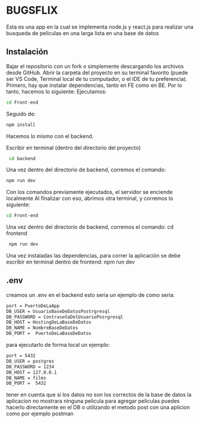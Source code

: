 
# BUGSFLIX

Esta es una app en la cual se implementa node.js y react.js para realizar una busqueda de peliculas en una larga lista en una base de datos


## Instalación

Bajar el repositorio con un fork o simplemente descargando los archivos desde GitHub.
Abrir la carpeta del proyecto en su terminal favorito (puede ser VS Code, Terminal local de tu computador, o el IDE de tu preferencia).
Primero, hay que instalar dependencias, tanto en FE como en BE. Por lo tanto, hacemos lo siguiente:
Ejecutamos:
```bash
cd Front-end
```
Seguido de:
```bash
npm install
```
Hacemos lo mismo con el backend.

Escribir en terminal (dentro del directorio del proyecto)
```bash
 cd backend
```
Una vez dentro del directorio de backend, corremos el comando:
 ```bash
 npm run dev
```
Con los comandos previamente ejecutados, el servidor se enciende localmente
Al finalizar con eso, abrimos otra terminal, y corremos lo siguiente:
 ```bash
 cd Front-end
```
 
Una vez dentro del directorio de backend, corremos el comando:
cd frontend
```bash
 npm run dev
```
Una vez instaladas las dependencias, para correr la aplicación se debe escribir en terminal dentro de frontend: npm run dev
## .env

creamos un .env en el backend esto seria un ejemplo de como seria: 

```bash
port = PuertoDeLaApp
DB_USER = UsuarioBaseDeDatosPostrgresql
DB_PASSWORD = ContraseñaDelUsuarioPosrgresql
DB_HOST = HostingDeLaBaseDeDatos
DB_NAME = NombreBaseDeDatos
DB_PORT =  PuertoDeLaBaseDeDatos
```

para ejecutarlo de forma local un ejemplo: 
```bash
port = 5432
DB_USER = postgres
DB_PASSWORD = 1234
DB_HOST = 127.0.0.1
DB_NAME = films
DB_PORT =  5432
```
tener en cuenta que si los datos no son los correctos de la base de datos la aplicacion no mostrara ninguna pelicula
para agregar peliculas puedes hacerlo directamente en el DB o utilizando el metodo post con una aplicion como por ejemplo postman
